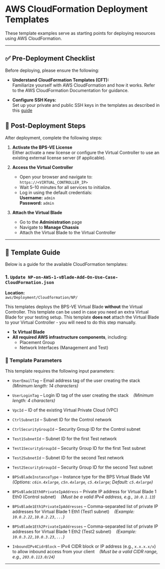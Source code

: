 # AWS CloudFormation Deployment Templates

These template examples serve as starting points for deploying resources using AWS CloudFormation.

---

## ✅ Pre-Deployment Checklist

Before deploying, please ensure the following:

- **Understand CloudFormation Templates (CFT):**  
  Familiarize yourself with AWS CloudFormation and how it works. Refer to the AWS CloudFormation Documentation for guidance.

- **Configure SSH Keys:**  
  Set up your private and public SSH keys in the templates as described in this [guide](https://github.com/Keysight/bpsve/tree/main/aws/Deployment/Cloudformation#-case-study-why-do-we-need-ssh-public-and-private-keys-in-the-breakingpoint-ve-vms-)

## 🔧 Post-Deployment Steps

After deployment, complete the following steps:

1. **Activate the BPS-VE License**  
   Either activate a new license or configure the Virtual Controller to use an existing external license server (if applicable).

2. **Access the Virtual Controller**  
   - Open your browser and navigate to: `https://<VIRTUAL_CONTROLLER_IP>`  
   - Wait 5–10 minutes for all services to initialize.  
   - Log in using the default credentials:  
     **Username:** `admin`  
     **Password:** `admin`

3. **Attach the Virtual Blade**  
   - Go to the **Administration** page  
   - Navigate to **Manage Chassis**  
   - Attach the Virtual Blade to the Virtual Controller


---

## 📘 Template Guide

Below is a guide for the available CloudFormation templates:

### 1. `Update NP-on-AWS-1-vBlade-Add-On-Use-Case-CloudFormation.json`  
**Location:**  
`aws/Deployment/Cloudformation/NP/`

This templates deploys the BPS-VE Virtual Blade **without** the Virtual Controller. This template can be used in case you need an extra Virtual Blade for your testing setup. This template **does not** attach the Virtual Blade to your Virtual Controller - you will need to do this step manually.

- **1x Virtual Blade**
- **All required AWS infrastructure components**, including:
  - Placement Group
  - Network Interfaces (Management and Test)

### 🔧 Template Parameters


This template requires the following input parameters:

- `UserEmailTag` – Email address tag of the user creating the stack  
  *(Minimum length: 14 characters)*

- `UserLoginTag` – Login ID tag of the user creating the stack  
  *(Minimum length: 4 characters)*

- `VpcId` – ID of the existing Virtual Private Cloud (VPC)

- `CtrlSubnetId` – Subnet ID for the Control network

- `CtrlSecurityGroupId` – Security Group ID for the Control subnet

- `Test1SubnetId` – Subnet ID for the first Test network
- `Test1SecurityGroupId` – Security Group ID for the first Test subnet

- `Test2SubnetId` – Subnet ID for the second Test network

- `Test2SecurityGroupId` – Security Group ID for the second Test subnet

- `BPSvBladeInstanceType` – Instance type for the BPS Virtual Blade VM  
  *(Options: `c6in.4xlarge`, `c5n.4xlarge`, `c5.4xlarge`; Default: `c5.4xlarge`)*

- `BPSvBlade1Eth0PrivateIpAddress` – Private IP address for Virtual Blade 1 Eth0 (Control subnet)  
  *(Must be a valid IPv4 address, e.g., `10.0.1.13`)*

- `BPSvBlade1Eth1PrivateIpAddresses` – Comma-separated list of private IP addresses for Virtual Blade 1 Eth1 (Test1 subnet)  
  *(Example: `10.0.2.22,10.0.2.23,...`)*

- `BPSvBlade1Eth2PrivateIpAddresses` – Comma-separated list of private IP addresses for Virtual Blade 1 Eth2 (Test2 subnet)  
  *(Example: `10.0.3.22,10.0.3.23,...`)*

- `InboundIPv4CidrBlock` – IPv4 CIDR block or IP address (e.g., `x.x.x.x/x`) to allow inbound access from your client  
  *(Must be a valid CIDR range, e.g., `203.0.113.0/24`)*

---